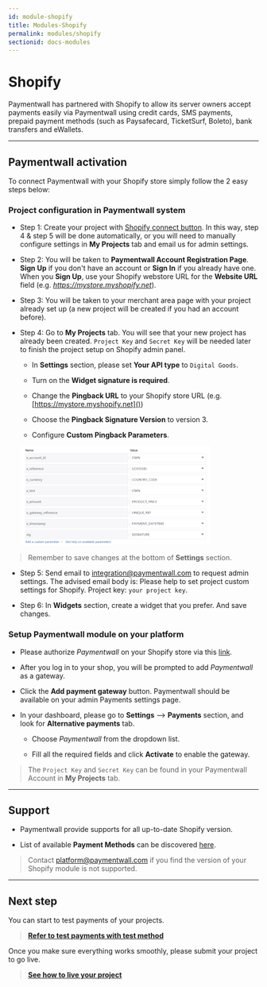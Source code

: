 ```yaml
---
id: module-shopify
title: Modules-Shopify
permalink: modules/shopify
sectionid: docs-modules
---
```


# Shopify

Paymentwall has partnered with Shopify to allow its server owners accept payments easily via Paymentwall using credit cards, SMS payments, prepaid payment methods (such as Paysafecard, TicketSurf, Boleto), bank transfers and eWallets.

***

## Paymentwall activation

To connect Paymentwall with your Shopify store simply follow the 2 easy steps below:

### Project configuration in Paymentwall system

+ Step 1: Create your project with [Shopify connect button](https://api.paymentwall.com/developers/connect?source=shopify). In this way, step 4 & step 5 will be done automatically, or you will need to manually configure settings in **My Projects** tab and email us for admin settings.

+ Step 2: You will be taken to **Paymentwall Account Registration Page**. **Sign Up** if you don't have an account or **Sign In** if you already have one. When you **Sign Up**, use your Shopify webstore URL for the **Website URL** field (e.g. *https://mystore.myshopify.net*).

+ Step 3: You will be taken to your merchant area page with your project already set up (a new project will be created if you had an account before).

+ Step 4: Go to **My Projects** tab. You will see that your new project has already been created. ```Project Key``` and ```Secret Key``` will be needed later to finish the project setup on Shopify admin panel.

	- In **Settings** section, please set **Your API type** to ```Digital Goods```.

	- Turn on the **Widget signature is required**.

	- Change the **Pingback URL** to your Shopify store URL (e.g. [https://mystore.myshopify.net]())

	- Choose the **Pingback Signature Version** to version 3.

	- Configure **Custom Pingback Parameters**.

	<div class="docs-img">
	    <img src="/textures/pic/module/shopify/custom_pingback_parameter.png" style="width:80%">
	</div>

> Remember to save changes at the bottom of **Settings** section.

+ Step 5: Send email to  <a href="mailto:integration@paymentwall.com">integration@paymentwall.com</a> to request admin settings. The advised email body is: Please help to set project custom settings for Shopify. Project key: ```your project key```.

+ Step 6: In **Widgets** section, create a widget that you prefer. And save changes.

### Setup Paymentwall module on your platform

+ Please authorize *Paymentwall* on your Shopify store via this [link](https://www.shopify.com/login?redirect=authorize_gateway%2F1030414).

+ After you log in to your shop, you will be prompted to add *Paymentwall* as a gateway.

+ Click the **Add payment gateway** button. Paymentwall should be available on your admin Payments settings page.

+ In your dashboard, please go to **Settings** --> **Payments** section, and look for **Alternative payments** tab.

	- Choose *Paymentwall* from the dropdown list.

	- Fill all the required fields and click **Activate** to enable the gateway.

> The ```Project Key``` and ```Secret Key``` can be found in your Paymentwall Account in **My Projects** tab.

***

## Support

+ Paymentwall provide supports for all up-to-date Shopify version.

+ List of available **Payment Methods** can be discovered [here](https://www.paymentwall.com/en/payment-methods).

> Contact [platform@paymentwall.com](mailto:platform@paymentwall.com) if you find the version of your Shopify module is not supported.

***

## Next step

You can start to test payments of your projects.

> **[Refer to test payments with test method](/sandbox/test-payment)**

Once you make sure everything works smoothly, please submit your project to go live.

> **[See how to live your project](/guides/review-home)**
